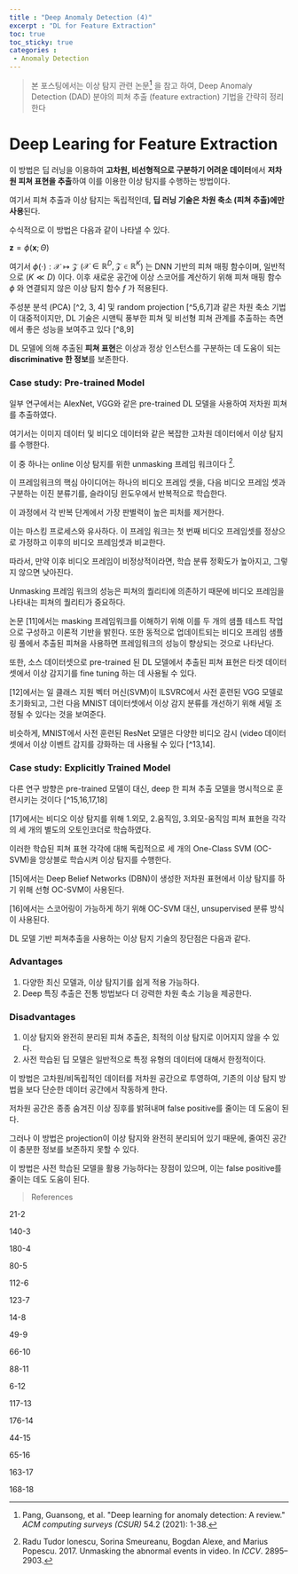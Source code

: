 ```yaml
---
title : "Deep Anomaly Detection (4)"
excerpt : "DL for Feature Extraction"
toc: true
toc_sticky: true
categories :
 - Anomaly Detection
---
```


> 본 포스팅에서는 이상 탐지 관련 논문[^1] 을 참고 하여,
> Deep Anomaly Detection (DAD) 분야의 피쳐 추출 (feature extraction) 기법을 간략히 정리한다 



# Deep Learing for Feature Extraction



이 방법은 딥 러닝을 이용하여 **고차원, 비선형적으로 구분하기 어려운 데이터**에서 **저차원 피쳐 표현을 추출**하여 이를 이용한 이상 탐지를 수행하는 방법이다. 

여기서 피쳐 추출과 이상 탐지는 독립적인데, **딥 러닝 기술은 차원 축소 (피쳐 추출)에만 사용**된다. 

수식적으로 이 방법은 다음과 같이 나타낼 수 있다. 

$\mathbf{z} = \phi (\mathbf{x};\Theta)$

여기서  $\phi(\cdot ): \mathcal{X} \mapsto \mathcal{Z}$  ($\mathcal{X} \in \mathbb{R}^D, \mathcal{Z} \in \mathbb{R}^K$) 는 DNN 기반의 피쳐 매핑 함수이며, 일반적으로 $(K \ll D)$ 이다. 이후 새로운 공간에 이상 스코어를 계산하기 위해 피쳐 매핑 함수 $\phi$ 와 연결되지 않은 이상 탐지 함수 $f$ 가 적용된다.

주성분 분석 (PCA) [^2, 3, 4] 및 random projection [^5,6,7]과 같은 차원 축소 기법이 대중적이지만, DL 기술은 시맨틱 풍부한 피쳐 및 비선형 피쳐 관계를 추출하는 측면에서 좋은 성능을 보여주고 있다 [^8,9] 

DL 모델에 의해 추출된 **피쳐 표현**은 이상과 정상 인스턴스를 구분하는 데 도움이 되는 **discriminative 한 정보**를 보존한다. 

### Case study: Pre-trained Model

일부 연구에서는 AlexNet, VGG와 같은 pre-trained DL 모델을 사용하여 저차원 피쳐를 추출하였다.  

여기서는 이미지 데이터 및 비디오 데이터와 같은 복잡한 고차원 데이터에서 이상 탐지를 수행한다. 

이 중 하나는 online 이상 탐지를 위한 unmasking 프레임 워크이다 [^10]. 

이 프레임워크의 핵심 아이디어는 하나의 비디오 프레임 셋을, 다음 비디오 프레임 셋과 구분하는 이진 분류기를, 슬라이딩 윈도우에서 반복적으로 학습한다.  

이 과정에서 각 반복 단계에서 가장 판별력이 높은 피처를 제거한다.

이는 마스킹 프로세스와 유사하다. 이 프레임 워크는 첫 번째 비디오 프레임셋를 정상으로 가정하고 이후의 비디오 프레임셋과 비교한다. 

따라서, 만약 이후 비디오 프레임이 비정상적이라면, 학습 분류 정확도가 높아지고, 그렇지 않으면 낮아진다. 

Unmasking 프레임 워크의 성능은 피쳐의 퀄리티에 의존하기 때문에 비디오 프레임을 나타내는 피쳐의 퀄리티가 중요하다. 



논문 [11]에서는 masking 프레임워크를 이해하기 위해 이를 두 개의 샘플 테스트 작업으로 구성하고 이론적 기반을 밝힌다. 또한 동적으로 업데이트되는 비디오 프레임 샘플링 풀에서 추출된 피쳐을 사용하면 프레임워크의 성능이 향상되는 것으로 나타난다. 

또한, 소스 데이터셋으로 pre-trained 된 DL 모델에서 추출된 피쳐 표현은 타겟 데이터셋에서 이상 감지기를 fine tuning 하는 데 사용될 수 있다. 

[12]에서는 일 클래스 지원 벡터 머신(SVM)이 ILSVRC에서 사전 훈련된 VGG 모델로 초기화되고, 그런 다음 MNIST 데이터셋에서 이상 감지 분류를 개선하기 위해 세밀 조정될 수 있다는 것을 보여준다. 

비슷하게, MNIST에서 사전 훈련된 ResNet 모델은 다양한 비디오 감시 (video 데이터셋에서 이상 이벤트 감지를 강화하는 데 사용될 수 있다 [^13,14].



### Case study: Explicitly Trained Model

다른 연구 방향은 pre-trained 모델이 대신, deep 한 피쳐 추출 모델을 명시적으로 훈련시키는 것이다 [^15,16,17,18] 

[17]에서는 비디오 이상 탐지를 위해 1.외모, 2.움직임, 3.외모-움직임 피쳐 표현을 각각의 세 개의 별도의 오토인코더로 학습하였다. 

이러한 학습된 피쳐 표현 각각에 대해 독립적으로 세 개의 One-Class SVM (OC-SVM)을 앙상블로 학습시켜 이상 탐지를 수행한다. 

[15]에서는 Deep Belief Networks (DBN)이 생성한 저차원 표현에서 이상 탐지를 하기 위해 선형 OC-SVM이 사용된다. 

[16]에서는  스코어링이 가능하게 하기 위해 OC-SVM 대신, unsupervised 분류 방식이 사용된다. 



DL 모델 기반 피쳐추출을 사용하는 이상 탐지 기술의 장단점은 다음과 같다. 

### Advantages

1. 다양한 최신 모델과, 이상 탐지기를 쉽게 적용 가능하다. 
2. Deep 특징 추출은 전통 방법보다 더 강력한 차원 축소 기능을 제공한다.

### Disadvantages

1. 이상 탐지와 완전히 분리된 피쳐 추출은, 최적의 이상 탐지로 이어지지 않을 수 있다. 
2. 사전 학습된 딥 모델은 일반적으로 특정 유형의 데이터에 대해서 한정적이다.



이 방법은 고차원/비독립적인 데이터를 저차원 공간으로 투영하여, 기존의 이상 탐지 방법을 보다 단순한 데이터 공간에서 작동하게 한다. 

저차원 공간은 종종 숨겨진 이상 징후를 밝혀내며 false positive를 줄이는 데 도움이 된다. 

그러나 이 방법은 projection이 이상 탐지와 완전히 분리되어 있기 때문에, 줄여진 공간이 충분한 정보를 보존하지 못할 수 있다. 

이 방법은 사전 학습된 모델을 활용 가능하다는 장점이 있으며, 이는 false positive를 줄이는 데도 도움이 된다. 





> References

[^1]: Pang, Guansong, et al. "Deep learning for anomaly detection: A review." *ACM computing surveys (CSUR)* 54.2 (2021): 1-38.



21-2

[^2]: Emmanuel J Candès, Xiaodong Li, Yi Ma, and John Wright. 2011. Robust principal component analysis? *J. ACM* 58, 3 (2011), 1–37.

140-3

[^3]:Bernhard Schölkopf, Alexander Smola, and Klaus-Robert Müller. 1997. Kernel principal component analysis. In *ICANN*. 583–588.

180-4

[^4]:Hui Zou, Trevor Hastie, and Robert Tibshirani. 2006. Sparse principal component analysis. *Journal of Computational and Graphical Statistics* 15, 2 (2006), 265–286. 

80-5

[^5]: Ping Li, Trevor J Hastie, and Kenneth W Church. 2006. Very sparse random projections. In *KDD*. 287–296. 

112-6

[^6]: Guansong Pang, Longbing Cao, Ling Chen, and Huan Liu. 2018. Learning Representations of Ultrahigh-dimensional Data for Random Distance-based Outlier Detection. In *KDD*. 2041–2050. 

123-7

[^7]: Tomáš Pevny. 2016. Loda: Lightweight on-line detector of anomalies. ` *Machine Learning* 102, 2 (2016), 275–304.

14-8

[^8]: Yoshua Bengio, Aaron Courville, and Pascal Vincent. 2013. Representation learning: A review and new perspectives. *IEEE Transactions on Pattern Analysis and Machine Intelligence* 35, 8 (2013), 1798–1828. 

49-9

[^9]: Ian Goodfellow, Yoshua Bengio, and Aaron Courville. 2016. *Deep learning*. MIT press.

66-10

[^10]: Radu Tudor Ionescu, Sorina Smeureanu, Bogdan Alexe, and Marius Popescu. 2017. Unmasking the abnormal events in video. In *ICCV*. 2895–2903. 

88-11

[^11]: Yusha Liu, Chun-Liang Li, and Barnabás Póczos. 2018. Classifier Two Sample Test for Video Anomaly Detection. In *BMVC*.

6-12

[^12]: J Andrews, Thomas Tanay, Edward J Morton, and Lewis D Griffin. 2016. Transfer representation-learning for anomaly detection. In *PMLR*

117-13

[^13]: Guansong Pang, Cheng Yan, Chunhua Shen, Anton van den Hengel, and Xiao Bai. 2020. Self-trained Deep Ordinal Regression for End-to-End Video Anomaly Detection. In *CVPR*. 12173–12182. 

176-14 

[^14]: Joey Tianyi Zhou, Jiawei Du, Hongyuan Zhu, Xi Peng, Yong Liu, and Rick Siow Mong Goh. 2019. Anomalynet: An anomaly detection network for video surveillance. *IEEE Transactions on Information Forensics and Security* 14, 10 (2019), 2537–2550.

44-15

[^15]: Sarah M Erfani, Sutharshan Rajasegarar, Shanika Karunasekera, and Christopher Leckie. 2016. High-dimensional and large-scale anomaly detection using a linear one-class SVM with deep learning. *Pattern Recognition* 58 (2016), 121–134. 

65-16

[^16]: Radu Tudor Ionescu, Fahad Shahbaz Khan, Mariana-Iuliana Georgescu, and Ling Shao. 2019. Object-centric auto-encoders and dummy anomalies for abnormal event detection in video. In *CVPR*. 7842–7851. 

163-17

[^17]: Dan Xu, Elisa Ricci, Yan Yan, Jingkuan Song, and Nicu Sebe. 2015. Learning Deep Representations of Appearance and Motion for Anomalous Event Detection. In *BMVC*. 

168-18

[^18]: Wenchao Yu, Wei Cheng, Charu C Aggarwal, Kai Zhang, Haifeng Chen, and Wei Wang. 2018. Netwalk: A flexible deep embedding approach for anomaly detection in dynamic networks. In *KDD*. 2672–2681. 
